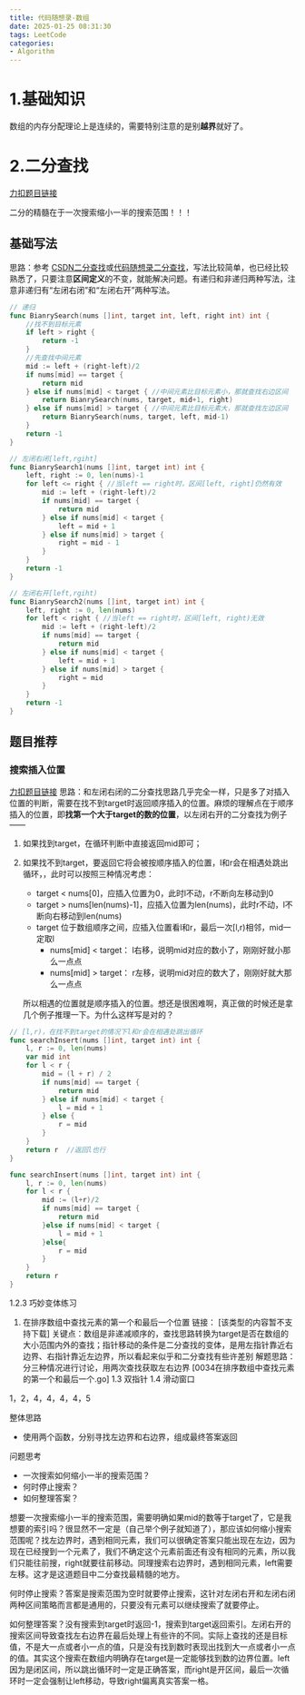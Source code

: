```yaml
---
title: 代码随想录-数组
date: 2025-01-25 08:31:30
tags: LeetCode
categories:
- Algorithm
---
```


# 1.基础知识

数组的内存分配理论上是连续的，需要特别注意的是别**越界**就好了。

# 2.二分查找

[力扣题目链接](https://leetcode.cn/problems/binary-search/)

二分的精髓在于一次搜索缩小一半的搜索范围！！！

## 基础写法

思路：参考 [CSDN二分查找]( https://blog.csdn.net/qq_45978890/article/details/116094046)或[代码随想录二分查找](https://programmercarl.com/0704.%E4%BA%8C%E5%88%86%E6%9F%A5%E6%89%BE.html#%E7%AE%97%E6%B3%95%E5%85%AC%E5%BC%80%E8%AF%BE)，写法比较简单，也已经比较熟悉了，只要注意**区间定义**的不变，就能解决问题。有递归和非递归两种写法，注意非递归有“左闭右闭”和“左闭右开”两种写法。

```go
// 递归
func BianrySearch(nums []int, target int, left, right int) int {
	//找不到目标元素
	if left > right {
		return -1
	}
	//先查找中间元素
	mid := left + (right-left)/2
	if nums[mid] == target {
		return mid
	} else if nums[mid] < target { //中间元素比目标元素小，那就查找右边区间
		return BianrySearch(nums, target, mid+1, right)
	} else if nums[mid] > target { //中间元素比目标元素大，那就查找左边区间
		return BianrySearch(nums, target, left, mid-1)
	}
	return -1
}

// 左闭右闭[left,rgiht]
func BianrySearch1(nums []int, target int) int {
	left, right := 0, len(nums)-1
	for left <= right { //当left == right时，区间[left, right]仍然有效
		mid := left + (right-left)/2
		if nums[mid] == target {
			return mid
		} else if nums[mid] < target {
			left = mid + 1
		} else if nums[mid] > target {
			right = mid - 1
		}
	}
	return -1
}

// 左闭右开[left,rgiht)
func BianrySearch2(nums []int, target int) int {
	left, right := 0, len(nums)
	for left < right { //当left == right时，区间[left, right)无效
		mid := left + (right-left)/2
		if nums[mid] == target {
			return mid
		} else if nums[mid] < target {
			left = mid + 1
		} else if nums[mid] > target {
			right = mid
		}
	}
	return -1
}
```

## 题目推荐

### 搜索插入位置

[力扣题目链接](https://leetcode.cn/problems/search-insert-position/description/)
思路：和左闭右闭的二分查找思路几乎完全一样，只是多了对插入位置的判断，需要在找不到target时返回顺序插入的位置。麻烦的理解点在于顺序插入的位置，即**找第一个大于target的数的位置**，以左闭右开的二分查找为例子——

1. 如果找到target，在循环判断中直接返回mid即可；

2. 如果找不到target，要返回它将会被按顺序插入的位置，l和r会在相遇处跳出循环，，此时可以按照三种情况考虑：

   - target < nums[0]，应插入位置为0，此时l不动，r不断向左移动到0
   - target > nums[len(nums)-1]，应插入位置为len(nums)，此时r不动，l不断向右移动到len(nums)
   - target 位于数组顺序之间，应插入位置看l和r，最后一次[l,r)相邻，mid一定取l
     - nums[mid] < target： l右移，说明mid对应的数小了，刚刚好就小那么一点点
     - nums[mid] > target： r左移，说明mid对应的数大了，刚刚好就大那么一点点

   所以相遇的位置就是顺序插入的位置。想还是很困难啊，真正做的时候还是拿几个例子推理一下。为什么这样写是对的？

```go
// [l,r)，在找不到target的情况下l和r会在相遇处跳出循环
func searchInsert(nums []int, target int) int {
	l, r := 0, len(nums)
	var mid int
	for l < r {
		mid = (l + r) / 2
		if nums[mid] == target {
			return mid
		} else if nums[mid] < target {
			l = mid + 1
		} else {
			r = mid
		}
	}
	return r  //返回l也行
}

func searchInsert(nums []int, target int) int {
    l, r := 0, len(nums)
    for l < r {
        mid := (l+r)/2
        if nums[mid] == target {
            return mid
        }else if nums[mid] < target {
            l = mid + 1
        }else{
            r = mid 
        }
    }
    return r
}
```

1.2.3 巧妙变体练习

1. 在排序数组中查找元素的第一个和最后一个位置
   链接：
   [该类型的内容暂不支持下载]
   关键点：数组是非递减顺序的，查找思路转换为target是否在数组的大小范围内外的查找；指针移动的条件是二分查找的变体，是用左指针靠近右边界、右指针靠近左边界，所以看起来似乎和二分查找有些许差别
   解题思路：分三种情况进行讨论，用两次查找获取左右边界
   [0034在排序数组中查找元素的第一个和最后一个.go]
   1.3 双指针
   1.4 滑动窗口

1，2，4，4，4，4，5

整体思路

- 使用两个函数，分别寻找左边界和右边界，组成最终答案返回

问题思考

- 一次搜索如何缩小一半的搜索范围？
- 何时停止搜索？
- 如何整理答案？

想要一次搜索缩小一半的搜索范围，需要明确如果mid的数等于target了，它是我想要的索引吗？很显然不一定是（自己举个例子就知道了），那应该如何缩小搜索范围呢？找左边界时，遇到相同元素，我们可以很确定答案只能出现在左边，因为现在已经搜到一个元素了，我们不确定这个元素前面还有没有相同的元素，所以我们只能往前搜，right就要往前移动。同理搜索右边界时，遇到相同元素，left需要左移。这才是这道题目中二分查找最精髓的地方。

何时停止搜索？答案是搜索范围为空时就要停止搜索，这针对左闭右开和左闭右闭两种区间策略而言都是通用的，只要没有元素可以继续搜索了就要停止。

如何整理答案？没有搜索到target时返回-1，搜索到target返回索引。左闭右开的搜索区间导致查找左右边界在最后处理上有些许的不同。实际上查找的还是目标值，不是大一点或者小一点的值，只是没有找到数时表现出找到大一点或者小一点的值。其实这个搜索在数组内明确存在target是一定能够找到数的边界位置。left因为是闭区间，所以跳出循环时一定是正确答案，而right是开区间，最后一次循环时一定会强制让left移动，导致right偏离真实答案一格。